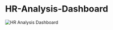 # HR-Analysis-Dashboard
![HR Analysis Dashboard](https://github.com/ankitjangid1504/HR-Analysis-Dashboard/assets/62839507/4fbecf28-7313-4068-ba1d-19088254af40)

